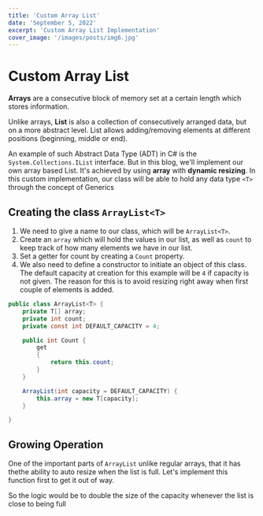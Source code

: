 ```yaml
---
title: 'Custom Array List'
date: 'September 5, 2022'
excerpt: 'Custom Array List Implementation'
cover_image: '/images/posts/img6.jpg'
---
```


# Custom Array List

<b>Arrays</b> are a consecutive block of memory set at a certain length which stores information.

Unlike arrays, <b>List</b> is also a collection of consecutively arranged data, but on a more abstract level. List allows adding/removing elements at different positions (beginning, middle or end).

An example of such Abstract Data Type (ADT) in C# is the `System.Collections.IList` interface. But in this blog, we'll implement our own array based List. It's achieved by using <b>array</b> with <b>dynamic resizing</b>. In this custom implementation, our class will be able to hold any data type `<T>` through the concept of Generics

## Creating the class `ArrayList<T>`

1. We need to give a name to our class, which will be `ArrayList<T>`.
2. Create an `array` which will hold the values in our list, as well as `count` to keep track of how many elements we have in our list.
3. Set a getter for count by creating a `Count` property.
4. We also need to define a constructor to initiate an object of this class. The default capacity at creation for this example will be `4` if capacity is not given. The reason for this is to avoid resizing right away when first couple of elements is added.

```csharp
public class ArrayList<T> {
    private T[] array;
    private int count;
    private const int DEFAULT_CAPACITY = 4;

    public int Count {
        get
        {
            return this.count;
        }
    }

    ArrayList(int capacity = DEFAULT_CAPACITY) {
        this.array = new T[capacity];
    }

}
```

## Growing Operation

One of the important parts of `ArrayList` unlike regular arrays, that it has thethe ability to auto resize when the list is full. Let's implement this function first to get it out of way.

So the logic would be to double the size of the capacity whenever the list is close to being full

```csharp

```
